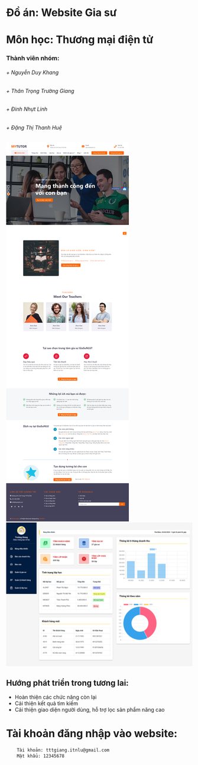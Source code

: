 # Đồ án: Website Gia sư
# Môn học: Thương mại điện tử

<h3>Thành viên nhóm: </h3>
<h6>+ Nguyễn Duy Khang</h6>
<h6>+ Thân Trọng Trường Giang</h6>
<h6>+ Đinh Nhựt Linh</h6>
<h6>+ Đặng Thị Thanh Huệ</h6>

![screenshot](https://github.com/tyangk1/GiaSuNLU/blob/7c57391976963de5d9e7db23d79058e00d953217/src/main/webapp/view/client/img/home.png)
![screenshot](https://github.com/tyangk1/GiaSuNLU/blob/7c57391976963de5d9e7db23d79058e00d953217/src/main/webapp/view/admin/images/home.png)
## Hướng phát triển trong tương lai:
- Hoàn thiện các chức năng còn lại
- Cải thiện kết quả tìm kiếm
-	Cải thiện giao diện người dùng, hỗ trợ lọc sản phẩm nâng cao

# Tài khoản đăng nhập vào website:
```
	Tài khoản: tttgiang.itnlu@gmail.com
	Mật khẩu: 12345678
```
